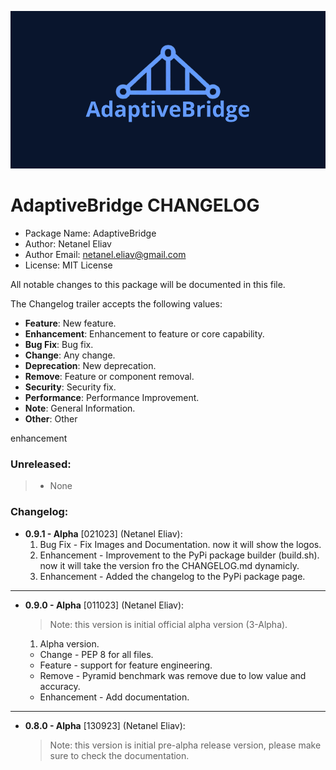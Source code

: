 <p align="center">
  <a href="https://inetanel.github.io/adaptivebridge">
  <img src="https://github.com/inetanel/adaptivebridge/blob/main/docs/assets/images/wide_logo.jpeg" width="600" />
  </a>
</p>

# AdaptiveBridge CHANGELOG
 - Package Name: AdaptiveBridge
 - Author: Netanel Eliav
 - Author Email: netanel.eliav@gmail.com
 - License: MIT License

All notable changes to this package will be documented in this file.

The Changelog trailer accepts the following values:
 - **Feature**: New feature.
 - **Enhancement**: Enhancement to feature or core capability.
 - **Bug Fix**: Bug fix.
 - **Change**: Any change.
 - **Deprecation**: New deprecation.
 - **Remove**: Feature or component removal.
 - **Security**: Security fix.
 - **Performance**: Performance Improvement.
 - **Note**: General Information.
 - **Other**: Other


enhancement

### Unreleased:

> - None

### Changelog:

- **0.9.1 - Alpha** [021023] (Netanel Eliav):
  1. Bug Fix - Fix Images and Documentation. now it will show the logos.
  2. Enhancement - Improvement to the PyPi package builder (build.sh). now it will take the version fro the CHANGELOG.md dynamicly.
  3. Enhancement - Added the changelog to the PyPi package page.
---
- **0.9.0 - Alpha** [011023] (Netanel Eliav):
  > Note: this version is initial official alpha version (3-Alpha).
  1. Alpha version.
    - Change - PEP 8 for all files.
    - Feature - support for feature engineering.
    - Remove - Pyramid benchmark was remove due to low value and accuracy.
    - Enhancement - Add documentation.
---
- **0.8.0 - Alpha** [130923] (Netanel Eliav):
  > Note: this version is initial pre-alpha release version, please make sure to check the documentation.